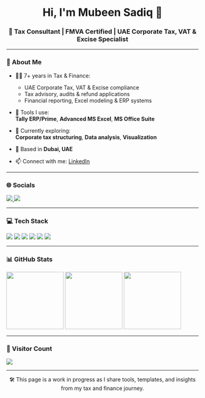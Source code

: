 <h1 align="center">Hi, I'm Mubeen Sadiq 👋</h1>
<h3 align="center">🎯 Tax Consultant | FMVA Certified | UAE Corporate Tax, VAT & Excise Specialist</h3>

---

### 💫 About Me

- 👨‍💼 7+ years in Tax & Finance:  
  - UAE Corporate Tax, VAT & Excise compliance  
  - Tax advisory, audits & refund applications  
  - Financial reporting, Excel modeling & ERP systems

- 🧰 Tools I use:  
  **Tally ERP/Prime**, **Advanced MS Excel**, **MS Office Suite**

- 🌱 Currently exploring:  
  **Corporate tax structuring**, **Data analysis**, **Visualization**

- 📍 Based in **Dubai, UAE**  
- 📫 Connect with me: [LinkedIn](https://www.linkedin.com/in/mubeen-sadiq/)

---

### 🌐 Socials

<p align="left">
  <a href="https://www.linkedin.com/in/mubeen-sadiq/" target="_blank">
    <img src="https://img.shields.io/badge/LinkedIn-0077B5?style=for-the-badge&logo=linkedin&logoColor=white"/>
  </a>
  <a href="mailto:mubeensadiq952@gmail.com">
    <img src="https://img.shields.io/badge/Gmail-D14836?style=for-the-badge&logo=gmail&logoColor=white"/>
  </a>
</p>

---

### 💻 Tech Stack

<p align="left">
  <img src="https://img.shields.io/badge/Microsoft_Excel-217346?style=for-the-badge&logo=microsoft-excel&logoColor=white"/>
  <img src="https://img.shields.io/badge/Tally_Prime-009DC4?style=for-the-badge&logoColor=white"/>
  <img src="https://img.shields.io/badge/QuickBooks-2CA01C?style=for-the-badge&logo=intuit&logoColor=white"/>
  <img src="https://img.shields.io/badge/Zoho_CRM-FC4C02?style=for-the-badge&logoColor=white"/>
  <img src="https://img.shields.io/badge/EmaraTax-UAE_CT_System-007B8A?style=for-the-badge&logoColor=white"/>
  <img src="https://img.shields.io/badge/Power_BI-F2C811?style=for-the-badge&logo=powerbi&logoColor=black"/>
</p>

---

### 📊 GitHub Stats

<p align="left">
  <img src="https://github-readme-stats.vercel.app/api?username=mubeen-s&theme=dark&hide_border=true&show_icons=true" height="150"/>
  <img src="https://github-readme-streak-stats.herokuapp.com/?user=mubeen-s&theme=dark&hide_border=true" height="150"/>
  <img src="https://github-readme-stats.vercel.app/api/top-langs/?username=mubeen-s&theme=dark&hide_border=true&layout=compact" height="150"/>
</p>

---

### 🔢 Visitor Count

<p align="left">
  <img src="https://visitcount.itsvg.in/api?id=mubeen-s&label=Profile%20Views&color=6&icon=5&pretty=false"/>
</p>

---

<p align="center">
  🛠️ This page is a work in progress as I share tools, templates, and insights from my tax and finance journey.
</p>
